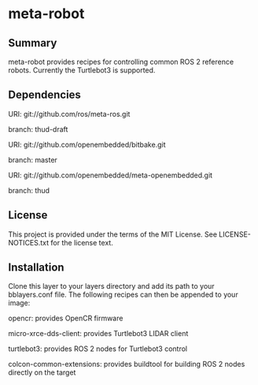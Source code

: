 # meta-robot

## Summary

meta-robot provides recipes for controlling common ROS 2 reference robots. Currently the Turtlebot3 is supported.

## Dependencies

URI: git://github.com/ros/meta-ros.git

branch: thud-draft


URI: git://github.com/openembedded/bitbake.git

branch: master


URI: git://github.com/openembedded/meta-openembedded.git

branch: thud

## License

This project is provided under the terms of the MIT License. See LICENSE-NOTICES.txt for the license text.

## Installation

Clone this layer to your layers directory and add its path to your bblayers.conf file. The following recipes can then be appended to your image:

opencr: provides OpenCR firmware

micro-xrce-dds-client: provides Turtlebot3 LIDAR client

turtlebot3: provides ROS 2 nodes for Turtlebot3 control

colcon-common-extensions: provides buildtool for building ROS 2 nodes directly on the target
